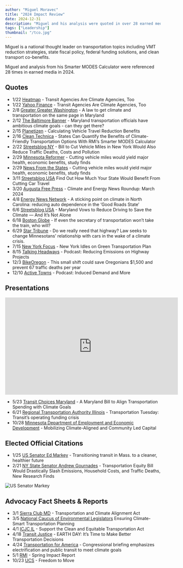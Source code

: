 ```yaml
---
author: "Miguel Moravec"
title: "2024 Impact Review"
date: 2024-12-31
description: "Miguel and his analysis were quoted in over 28 earned media pieces"
tags: ["Leadership"] 
thumbnail: "/tco.jpg"
---
```


Miguel is a national thought leader on transportation topics including VMT reduction strategies, state fiscal policy, federal funding solutions, and clean transport co-benefits. 

Miguel and analysis from his Smarter MODES Calculator were referenced 28 times in earned media in 2024. 

## Quotes

- 1/22 [Heatmap](https://heatmap.news/politics/state-traffic-emissions-bil-targets) - Transit Agencies Are Climate Agencies, Too
- 1/22 [Yahoo Finance](https://finance.yahoo.com/news/transit-agencies-climate-agencies-too-110158601.html) - Transit Agencies Are Climate Agencies, Too
- 2/8 [Greater Greater Washington](https://ggwash.org/view/92472/a-law-to-get-climate-and-transportation-on-the-same-page-in-maryland) - A law to get climate and transportation on the same page in Maryland
- 2/12 [The Baltimore Banner](https://www.thebaltimorebanner.com/community/climate-environment/maryland-department-of-transportation-emissions-reduction-ZNA3G274VJG2DI533RIEBWWEXQ/) - Maryland transportation officials have ambitious climate goals - can they get there?
- 2/15 [Planetizen](https://www.planetizen.com/news/2024/02/127498-calculating-vehicle-travel-reduction-benefits) - Calculating Vehicle Travel Reduction Benefits
- 2/16 [Clean Technica](https://cleantechnica.com/2024/02/16/states-can-quantify-the-benefits-of-climate-friendly-transportation-options-with-rmis-smarter-modes-calculator/) - States Can Quantify the Benefits of Climate-Friendly Transportation Options With RMI’s Smarter MODES Calculator
- 2/22 [Streetsblog NY](https://nyc.streetsblog.org/2024/02/22/bill-to-cut-vehicle-miles-in-new-york-would-also-reduce-traffic-deaths-costs-and-pollution) - Bill to Cut Vehicle Miles in New York Would Also Reduce Traffic Deaths, Costs and Pollution
- 2/29 [Minnesota Reformer](https://minnesotareformer.com/2024/02/29/cutting-vehicle-miles-would-yield-major-health-economic-benefits-study-finds/) - Cutting vehicle miles would yield major health, economic benefits, study finds
- 2/29 [News From the States](https://www.newsfromthestates.com/article/cutting-vehicle-miles-would-yield-major-health-economic-benefits-study-finds) - Cutting vehicle miles would yield major health, economic benefits, study finds
- 3/11 [Streetsblog USA](https://usa.streetsblog.org/2024/03/11/find-out-how-much-your-state-would-benefit-from-cutting-car-travel) Find Out How Much Your State Would Benefit From Cutting Car Travel 
- 3/20 [Augusta Free Press](https://augustafreepress.com/news/climate-and-energy-news-roundup-march-2024/) - Climate and Energy News Roundup: March 2024
- 4/8 [Energy News Network](https://energynews.us/2024/04/08/a-sticking-point-on-climate-in-north-carolina-reducing-auto-dependence-in-the-good-roads-state/) - A sticking point on climate in North Carolina: reducing auto dependence in the ‘Good Roads State’
- 6/6 [Streetsblog USA](https://usa.streetsblog.org/2024/06/06/maryland-vows-to-reduce-driving-to-save-the-climate-and-its-not-alone) - Maryland Vows to Reduce Driving to Save the Climate — And It’s Not Alone
- 6/18 [Boston Globe](https://www.bostonglobe.com/2024/06/18/metro/secretary-of-transportation-monica-tibbits-nutt-shuns-commuter-rail/) - If even the secretary of transportation won’t take the train, who will?  
- 6/29 [Star Tribune](https://www.startribune.com/do-we-really-need-that-highway-law-seeks-to-change-minnesotans-relationship-with-cars-in-the-wake-of-a-climate-crisis/600377283) - Do we really need that highway? Law seeks to change Minnesotans’ relationship with cars in the wake of a climate crisis.
- 7/15 [New York Focus](https://nysfocus.com/2024/07/15/new-york-transit-climate-plan) - New York Idles on Green Transportation Plan
- 8/15 [Talking Headways](https://usa.streetsblog.org/2024/08/15/talking-headways-podcast-reducing-emissions-on-highway-projects) - Podcast: Reducing Emissions on Highway Projects
- 12/3 [BikeOregon](https://bikeportland.org/2024/12/03/this-small-shift-could-save-oregonians-1500-and-prevent-67-traffic-deaths-per-year-391661) - This small shift could save Oregonians $1,500 and prevent 67 traffic deaths per year
- 12/10 [Active Towns](https://www.activetowns.org/2024/12/18/induced-demand-and-more/) - Podcast: Induced Demand and More

## Presentations

<iframe width="560" height="315" src="https://www.youtube.com/embed/lCxxMPoRz2A?si=UgXkblQpjyMw0oTG&amp;start=1249" title="YouTube video player" frameborder="0" allow="accelerometer; autoplay; clipboard-write; encrypted-media; gyroscope; picture-in-picture; web-share" referrerpolicy="strict-origin-when-cross-origin" allowfullscreen></iframe>

- 5/23 [Transit Choices Maryland](https://transitchoices.org/wp-content/uploads/2024/05/Transit-Choices-Presentation-on-TCA-2024.pdf) - A Maryland Bill to Align
Transportation Spending with Climate Goals 
- 6/21 [Regional Transportation Authority Illinois](https://www.rtachicago.org/blog/2024/06/21/transportation-tuesday-recap-transits-operating-funding-crisis) - Transportation Tuesday: Transit’s operating funding crisis
- 10/28 [Minnesota Department of Employment and Economic Development](https://apps.deed.state.mn.us/assets/energy/minnesota-mobilizing.pdf) - Mobilizing Climate-Aligned and Community Led Capital

## Elected Official Citations

- 1/25 [US Senator Ed Markey](https://www.masslive.com/opinion/2024/05/transitioning-transit-in-mass-to-a-cleaner-healthier-future-viewpoint.html) - Transitioning transit in Mass. to a cleaner, healthier future
- 2/21 [NY State Senator Andrew Gournades](https://www.nysenate.gov/newsroom/press-releases/2024/andrew-gounardes/senator-gounardes-transportation-equity-bill-would) - Transportation Equity Bill Would Drastically Slash Emissions, Household Costs, and Traffic Deaths, New Research Finds

![US Senator Markey](/markey.jpg)

## Advocacy Fact Sheets & Reports

- 3/1 [Sierra Club MD](https://static1.squarespace.com/static/62374189eea8707a09d987ad/t/65dbaf4ccb864a453cc3d49b/1708896077235/Fact+Sheet+Transportation+and+Climate+Alignment+Act+of+2024+2.25+.docx+%2811%29+%281%29.pdf) - Transportation and Climate Alignment Act
- 3/5 [National Caucus of Environmental Legislators](https://www.ncelenviro.org/articles/ensuring-climate-smart-transportation-planning/) Ensuring Climate-Smart Transportation Planning
- 4/1 [ICJC IL](https://elpc.org/wp-content/uploads/2024/05/CETA-Fact-Sheet-Overview-240503.pdf) - Support the Clean and Equitable Transportation Act
- 4/18 [Transit Justice](https://transitjustice.org/2024/04/18/earth-day-its-time-to-make-better-transportation-decisions/) - EARTH DAY: It’s Time to Make Better Transportation Decisions
- 4/24 [Transportation for America](https://t4america.org/2024/04/24/congressional-briefing-emphasizes-electrification-and-public-transit-to-meet-climate-goals/) - Congressional briefing emphasizes electrification and public transit to meet climate goals
- 5/1 [RMI](https://rmi.org/spring-2024/) - Spring Impact Report
- 10/23 [UCS](https://www.ucsusa.org/resources/freedom-move) - Freedom to Move

